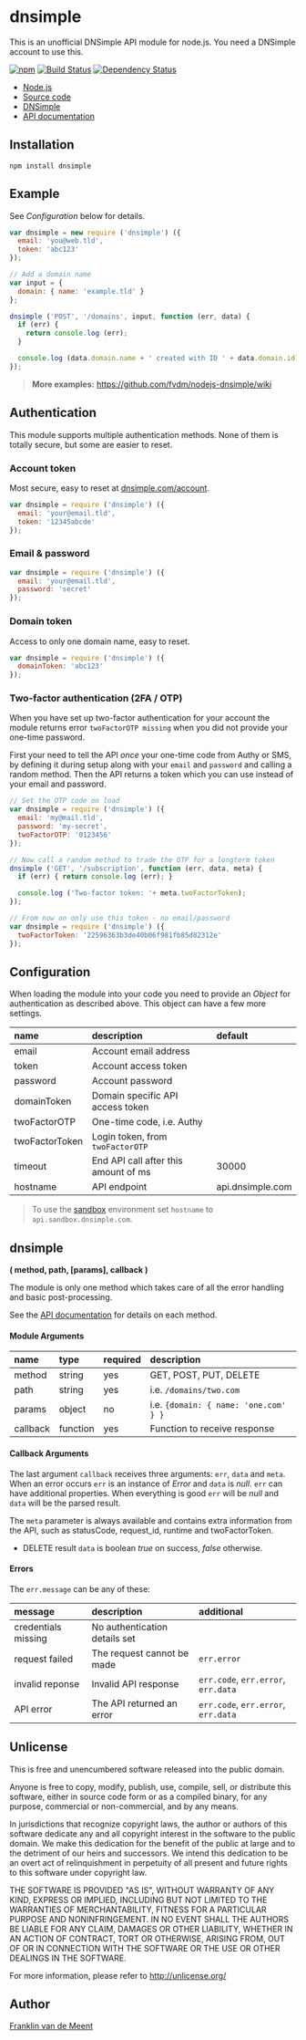 dnsimple
========

This is an unofficial DNSimple API module for node.js.
You need a DNSimple account to use this.

[![npm](https://img.shields.io/npm/v/dnsimple.svg?maxAge=3600)](https://github.com/fvdm/nodejs-dnsimple/blob/master/CHANGELOG.md)
[![Build Status](https://travis-ci.org/fvdm/nodejs-dnsimple.svg?branch=master)](https://travis-ci.org/fvdm/nodejs-dnsimple)
[![Dependency Status](https://gemnasium.com/badges/github.com/fvdm/nodejs-dnsimple.svg)](https://gemnasium.com/github.com/fvdm/nodejs-dnsimple#runtime-dependencies)

* [Node.js](https://nodejs.org)
* [Source code](https://github.com/fvdm/nodejs-dnsimple)
* [DNSimple](https://dnsimple.com/)
* [API documentation](https://developer.dnsimple.com/)


Installation
------------

`npm install dnsimple`


Example
-------

See _Configuration_ below for details.


```js
var dnsimple = new require ('dnsimple') ({
  email: 'you@web.tld',
  token: 'abc123'
});

// Add a domain name
var input = {
  domain: { name: 'example.tld' }
};

dnsimple ('POST', '/domains', input, function (err, data) {
  if (err) {
    return console.log (err);
  }

  console.log (data.domain.name + ' created with ID ' + data.domain.id);
});
```

> **More examples:** <https://github.com/fvdm/nodejs-dnsimple/wiki>


Authentication
--------------

This module supports multiple authentication methods.
None of them is totally secure, but some are easier to reset.


### Account token

Most secure, easy to reset at [dnsimple.com/account](https://dnsimple.com/account).


```js
var dnsimple = require ('dnsimple') ({
  email: 'your@email.tld',
  token: '12345abcde'
});
```


### Email & password

```js
var dnsimple = require ('dnsimple') ({
  email: 'your@email.tld',
  password: 'secret'
});
```


### Domain token

Access to only one domain name, easy to reset.

```js
var dnsimple = require ('dnsimple') ({
  domainToken: 'abc123'
});
```


### Two-factor authentication (2FA / OTP)

When you have set up two-factor authentication for your account the module returns
error `twoFactorOTP missing` when you did not provide your one-time password.

First your need to tell the API _once_ your one-time code from Authy or SMS, by
defining it during setup along with your `email` and `password` and calling a random
method. Then the API returns a token which you can use instead of your email and password.


```js
// Set the OTP code on load
var dnsimple = require ('dnsimple') ({
  email: 'my@mail.tld',
  password: 'my-secret',
  twoFactorOTP: '0123456'
});

// Now call a random method to trade the OTP for a longterm token
dnsimple ('GET', '/subscription', function (err, data, meta) {
  if (err) { return console.log (err); }

  console.log ('Two-factor token: '+ meta.twoFactorToken);
});

// From now on only use this token - no email/password
var dnsimple = require ('dnsimple') ({
  twoFactorToken: '22596363b3de40b06f981fb85d82312e'
});
```


Configuration
-------------

When loading the module into your code you need to provide an _Object_ for
authentication as described above.
This object can have a few more settings.

name           | description                          | default
:--------------|:-------------------------------------|:----------------
email          | Account email address                |
token          | Account access token                 |
password       | Account password                     |
domainToken    | Domain specific API access token     |
twoFactorOTP   | One-time code, i.e. Authy            |
twoFactorToken | Login token, from `twoFactorOTP`     |
timeout        | End API call after this amount of ms | 30000
hostname       | API endpoint                         | api.dnsimple.com


> To use the [sandbox](http://developer.dnsimple.com/sandbox/) environment
> set `hostname` to `api.sandbox.dnsimple.com`.


dnsimple
--------
**( method, path, [params], callback )**

The module is only one method which takes care of all the error handling
and basic post-processing.

See the [API documentation](http://developer.dnsimple.com/) for details on each method.


#### Module Arguments

name     | type     | required | description
:--------|:---------|:---------|:-------------------------------------
method   | string   | yes      | GET, POST, PUT, DELETE
path     | string   | yes      | i.e. `/domains/two.com`
params   | object   | no       | i.e. `{domain: { name: 'one.com' } }`
callback | function | yes      | Function to receive response


#### Callback Arguments

The last argument `callback` receives three arguments: `err`, `data` and `meta`.
When an error occurs `err` is an instance of _Error_ and `data` is _null_.
`err` can have additional properties.
When everything is good `err` will be _null_ and `data` will be the parsed result.

The `meta` parameter is always available and contains extra information from
the API, such as statusCode, request_id, runtime and twoFactorToken.

* DELETE result `data` is boolean _true_ on success, _false_ otherwise.


#### Errors

The `err.message` can be any of these:


message             | description                     | additional
:-------------------|:--------------------------------|:----------------------
credentials missing | No authentication details set   |
request failed      | The request cannot be made      | `err.error`
invalid reponse     | Invalid API response            | `err.code`, `err.error`, `err.data`
API error           | The API returned an error       | `err.code`, `err.error`, `err.data`


Unlicense
---------

This is free and unencumbered software released into the public domain.

Anyone is free to copy, modify, publish, use, compile, sell, or
distribute this software, either in source code form or as a compiled
binary, for any purpose, commercial or non-commercial, and by any
means.

In jurisdictions that recognize copyright laws, the author or authors
of this software dedicate any and all copyright interest in the
software to the public domain. We make this dedication for the benefit
of the public at large and to the detriment of our heirs and
successors. We intend this dedication to be an overt act of
relinquishment in perpetuity of all present and future rights to this
software under copyright law.

THE SOFTWARE IS PROVIDED "AS IS", WITHOUT WARRANTY OF ANY KIND,
EXPRESS OR IMPLIED, INCLUDING BUT NOT LIMITED TO THE WARRANTIES OF
MERCHANTABILITY, FITNESS FOR A PARTICULAR PURPOSE AND NONINFRINGEMENT.
IN NO EVENT SHALL THE AUTHORS BE LIABLE FOR ANY CLAIM, DAMAGES OR
OTHER LIABILITY, WHETHER IN AN ACTION OF CONTRACT, TORT OR OTHERWISE,
ARISING FROM, OUT OF OR IN CONNECTION WITH THE SOFTWARE OR THE USE OR
OTHER DEALINGS IN THE SOFTWARE.

For more information, please refer to <http://unlicense.org/>


Author
------

[Franklin van de Meent](https://frankl.in)
